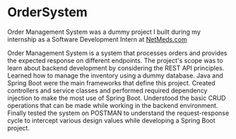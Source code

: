 # OrderSystem

Order Management System was a dummy project I built during my internship as a Software Development Intern at [NetMeds.com](https://www.netmeds.com/)

Order Management System is a system that processes orders and provides the expected response on different endpoints. 
The project's scope was to learn about backend development by considering the REST API principles. 
Learned how to manage the inventory using a dummy database. Java and Spring Boot were the main frameworks that define this project. 
Created controllers and service classes and performed required dependency injection to make the most use of Spring Boot. 
Understood the basic CRUD operations that can be made while working in the backend environment. 
Finally tested the system on POSTMAN to understand the request-response cycle to intercept various design values while developing a Spring Boot project.

